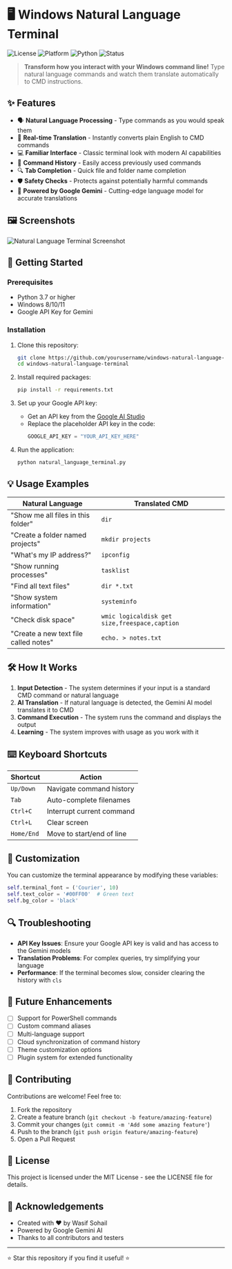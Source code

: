 # 🖥️ Windows Natural Language Terminal

![License](https://img.shields.io/badge/license-MIT-blue.svg)
![Platform](https://img.shields.io/badge/platform-Windows-brightgreen.svg)
![Python](https://img.shields.io/badge/python-3.7+-yellow.svg)
![Status](https://img.shields.io/badge/status-beta-orange.svg)

> **Transform how you interact with your Windows command line!** Type natural language commands and watch them translate automatically to CMD instructions.

## ✨ Features

- 🗣️ **Natural Language Processing** - Type commands as you would speak them
- 🔄 **Real-time Translation** - Instantly converts plain English to CMD commands
- 💻 **Familiar Interface** - Classic terminal look with modern AI capabilities
- 📝 **Command History** - Easily access previously used commands
- 🔍 **Tab Completion** - Quick file and folder name completion
- 🛡️ **Safety Checks** - Protects against potentially harmful commands
- 🔌 **Powered by Google Gemini** - Cutting-edge language model for accurate translations

## 🖼️ Screenshots

![Natural Language Terminal Screenshot](https://via.placeholder.com/800x500?text=Natural+Language+Terminal)

## 🚀 Getting Started

### Prerequisites

- Python 3.7 or higher
- Windows 8/10/11
- Google API Key for Gemini

### Installation

1. Clone this repository:
   ```bash
   git clone https://github.com/yourusername/windows-natural-language-terminal.git
   cd windows-natural-language-terminal
   ```

2. Install required packages:
   ```bash
   pip install -r requirements.txt
   ```

3. Set up your Google API key:
   - Get an API key from the [Google AI Studio](https://makersuite.google.com/)
   - Replace the placeholder API key in the code:
     ```python
     GOOGLE_API_KEY = "YOUR_API_KEY_HERE"
     ```

4. Run the application:
   ```bash
   python natural_language_terminal.py
   ```

## 💡 Usage Examples

| Natural Language | Translated CMD |
|------------------|----------------|
| "Show me all files in this folder" | `dir` |
| "Create a folder named projects" | `mkdir projects` |
| "What's my IP address?" | `ipconfig` |
| "Show running processes" | `tasklist` |
| "Find all text files" | `dir *.txt` |
| "Show system information" | `systeminfo` |
| "Check disk space" | `wmic logicaldisk get size,freespace,caption` |
| "Create a new text file called notes" | `echo. > notes.txt` |

## 🛠️ How It Works

1. **Input Detection** - The system determines if your input is a standard CMD command or natural language
2. **AI Translation** - If natural language is detected, the Gemini AI model translates it to CMD
3. **Command Execution** - The system runs the command and displays the output
4. **Learning** - The system improves with usage as you work with it

## ⌨️ Keyboard Shortcuts

| Shortcut | Action |
|----------|--------|
| `Up/Down` | Navigate command history |
| `Tab` | Auto-complete filenames |
| `Ctrl+C` | Interrupt current command |
| `Ctrl+L` | Clear screen |
| `Home/End` | Move to start/end of line |

## 🔧 Customization

You can customize the terminal appearance by modifying these variables:

```python
self.terminal_font = ('Courier', 10)
self.text_color = '#00FF00'  # Green text
self.bg_color = 'black'
```

## 🔍 Troubleshooting

- **API Key Issues**: Ensure your Google API key is valid and has access to the Gemini models
- **Translation Problems**: For complex queries, try simplifying your language
- **Performance**: If the terminal becomes slow, consider clearing the history with `cls`

## 🔮 Future Enhancements

- [ ] Support for PowerShell commands
- [ ] Custom command aliases
- [ ] Multi-language support
- [ ] Cloud synchronization of command history
- [ ] Theme customization options
- [ ] Plugin system for extended functionality

## 🤝 Contributing

Contributions are welcome! Feel free to:

1. Fork the repository
2. Create a feature branch (`git checkout -b feature/amazing-feature`)
3. Commit your changes (`git commit -m 'Add some amazing feature'`)
4. Push to the branch (`git push origin feature/amazing-feature`)
5. Open a Pull Request

## 📝 License

This project is licensed under the MIT License - see the LICENSE file for details.

## 👏 Acknowledgements

- Created with ♥ by Wasif Sohail
- Powered by Google Gemini AI
- Thanks to all contributors and testers

---

⭐ Star this repository if you find it useful! ⭐
